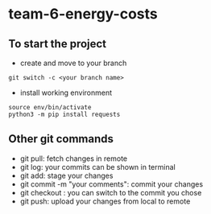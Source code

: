 # team-6-energy-costs

## To start the project

- create and move to your branch 

```Shell
git switch -c <your branch name>
```

- install working environment

```Shell
source env/bin/activate
python3 -m pip install requests
```

## Other git commands
- git pull: fetch changes in remote
- git log: your commits can be shown in terminal
- git add: stage your changes
- git commit -m "your comments": commit your changes
- git checkout <commit no.>: you can switch to the commit you chose
- git push: upload your changes from local to remote